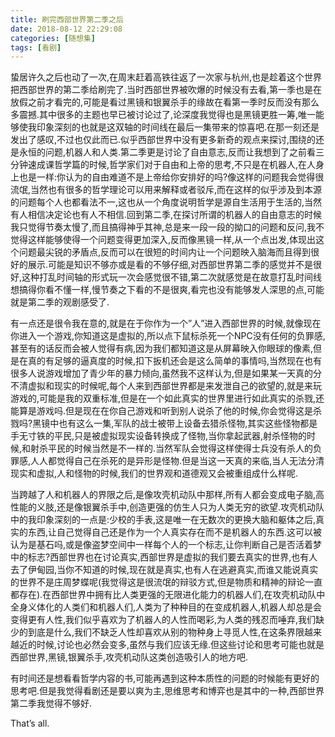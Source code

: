 ```yaml
---
title: 刷完西部世界第二季之后
date: 2018-08-12 22:29:08
categories: [随想集]
tags: [看剧]
---
```

蛰居许久之后也动了一次,在周末赶着高铁往返了一次家与杭州,也是趁着这个世界把西部世界的第二季给刷完了.当时西部世界被吹爆的时候没有去看,第一季也是在放假之前才看完的,可能是看过黑镜和银翼杀手的缘故在看第一季时反而没有那么多震撼.其中很多的主题也早已被讨论过了,论深度我觉得也是黑镜更胜一筹,唯一能够使我印象深刻的也就是这双轴的时间线在最后一集带来的惊喜吧.在那一刻还是发出了感叹,不过也仅此而已.似乎西部世界中没有更多新奇的观点来探讨,围绕的还是永恒的问题,机器人和人类.第二季更是讨论了自由意志,反而让我想到了之前看三分钟速成课哲学篇的时候,哲学家们对于自由和上帝的思考,不只是在机器人,在人身上也是一样:你认为的自由难道不是上帝给你安排好的吗?像这样的问题我会觉得很流氓,当然也有很多的哲学理论可以用来解释或者驳斥,而在这样的似乎涉及到本源的问题每个人也都看法不一,这也从一个角度说明哲学是源自生活用于生活的,当然有人相信决定论也有人不相信.回到第二季,在探讨所谓的机器人的自由意志的时候我只觉得节奏太慢了,而且搞得神乎其神,总是来一段一段的拗口的问题和反问,我不觉得这样能够使得一个问题变得更加深入,反而像黑镜一样,从一个点出发,体现出这个问题最尖锐的矛盾点,反而可以在很短的时间内让一个问题映入脑海而且得到很好的展示.可能是知识不够亦或是看的不够仔细,对西部世界第二季的感觉并不是很好,这种打乱时间轴的形式玩一次会感觉很不错,第二次就感觉是在故意打乱时间线想搞得你看不懂一样,慢节奏之下看的不是很爽,看完也没有能够发人深思的点,可能就是第二季的观剧感受了.
<!-- more -->
有一点还是很令我在意的,就是在于你作为一个”人”进入西部世界的时候,就像现在你进入一个游戏,你知道这是虚拟的,所以点下鼠标杀死一个NPC没有任何的负罪感,甚至有的话反而会被人觉得有病,因为我们都知道这是从屏幕映入你眼球的像素,但是在真的有足够的逼真度的时候,扣下扳机还会是这么简单的事情吗,当然现在也有很多人说游戏增加了青少年的暴力倾向,虽然我不这样认为,但是如果某一天真的分不清虚拟和现实的时候呢,每个人来到西部世界都是来发泄自己的欲望的,就是来玩游戏的,可能是我的双重标准,但是在一个如此真实的世界里进行如此真实的杀戮,还能算是游戏吗.但是现在在你自己游戏和听到别人说杀了他的时候,你会觉得这是杀戮吗?黑镜中也有这么一集,军队的战士被带上设备去猎杀怪物,其实这些怪物都是手无寸铁的平民,只是被虚拟现实设备转换成了怪物,当你拿起武器,射杀怪物的时候,和射杀平民的时候当然是不一样的.当然军队会觉得这样使得士兵没有杀人的负罪感,人人都觉得自己在杀死的是异形是怪物.但是当这一天真的来临,当人无法分清现实和虚拟,人和怪物的时候,我们的世界观和道德观又会被重组成什么样呢.

当跨越了人和机器人的界限之后,是像攻壳机动队中那样,所有人都会变成电子脑,高性能的义肢,还是像银翼杀手中,创造更强的仿生人只为人类无穷的欲望.攻壳机动队中的我印象深刻的一点是:少校的手表,这是唯一在无数次的更换大脑和躯体之后,真实的东西,让自己觉得自己还是作为一个人真实存在而不是机器人的东西.这可以被认为是基石吗,或是像盗梦空间中一样每个人的一个标志,让你判断自己是否活着梦中的标志?西部世界也在讨论真实,西部世界是虚拟的我们要去真实的世界,也有人去了伊甸园,当你不知道的时候,现在就是真实,也有人在逃避真实,而谁又能说真实的世界不是庄周梦蝶呢(我觉得这是很流氓的辩驳方式,但是物质和精神的辩论一直都存在).在西部世界中拥有比人类更强的无限进化能力的机器人们,在攻壳机动队中全身义体化的人类们和机器人们,人类为了种种目的在变成机器人,机器人却总是会变得更有人性,我们似乎喜欢为了机器人的人性而喝彩,为人类的残忍而唾弃,我们缺少的到底是什么,我们不缺乏人性却喜欢从别的物种身上寻觅人性,在这条界限越来越近的时候,讨论也必然会变多,虽然与我们应该无缘.但这些讨论和思考可能也就是西部世界,黑镜,银翼杀手,攻壳机动队这类创造吸引人的地方吧.

有时间还是想看看哲学内容的书,可能再遇到这种本质性的问题的时候能有更好的思考吧.但是我觉得看剧还是要以爽为主,思维思考和博弈也是其中的一种,西部世界第二季我觉得不够好.

That’s all.